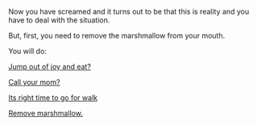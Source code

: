 Now you have screamed and it turns out to be that this is reality and you have
to deal with the situation.

But, first, you need to remove the marshmallow from your mouth.

You will do:

[Jump out of joy and eat?](eat/jumpandeat.md)

[Call your mom?](mom/eatwithmom.md)

[Its right time to go for walk](walk/walkwiththought.md)

[Remove marshmallow.](remove/removemarshmallow.md)

